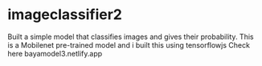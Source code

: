 # imageclassifier2
Built a simple model that classifies images and gives their probability. This is a Mobilenet pre-trained model and i built this using tensorflowjs
Check here bayamodel3.netlify.app

